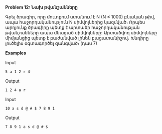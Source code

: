 **Problem 12: Նախ թվանշանները**

Գրել ծրագիր, որը մուտքում ստանում է N (N ≤ 1000) բնական թիվ, ապա հաջորդականություն N սիմվոլներից կազմված։ Որպես արդյունք ծրագիրը պետք է արտածի հաջորդականության թվանշանները ապա մնացած սիմվոլները։ Արտածվող սիմվոլները միմյանցից պետք է բաժանված լինեն բացատանիշով։ Խնդիրը լուծելիս օգտագործել զանգված։ (դաս 7)

**Examples**

Input
```
5 a 1 2 r 4
```

Output
```
1 2 4 a r
```

Input
```
10 a s d @ # $ 7 8 9 1
```

Output
```
7 8 9 1 a s d @ # $
```
